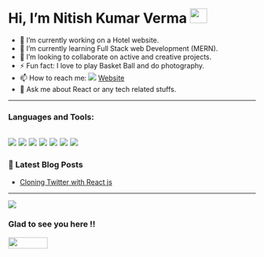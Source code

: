 <h1>Hi, I’m Nitish Kumar Verma
 <img src="https://camo.githubusercontent.com/e8e7b06ecf583bc040eb60e44eb5b8e0ecc5421320a92929ce21522dbc34c891/68747470733a2f2f6d656469612e67697068792e636f6d2f6d656469612f6876524a434c467a6361737252346961377a2f67697068792e676966" height="30px" width="35px"/></h1>



- 🔭 I’m currently working on a Hotel website.
- 🌱 I’m currently learning Full Stack web Development (MERN).
- 👯 I’m looking to collaborate on active and creative projects.
- ⚡ Fun fact: I love to play Basket Ball and do photography.
- 📫 How to reach me:   [<img src="https://camo.githubusercontent.com/93ca47e21e17f622a41d26d599e008e4c30b8a322186f18019bc43d54f57b0c9/68747470733a2f2f696d672e736869656c64732e696f2f62616467652f2d4c696e6b6564496e2d3065373661383f7374796c653d666c61742d737175617265266c6f676f3d4c696e6b6564696e266c6f676f436f6c6f723d7768697465"/>](https://linkedin.com/in/nitishkrvrma)
[Website](https://nkverma.netlify.app)
- 💬 Ask me about React or any tech related stuffs.
<!-- - 🤔 I’m looking for help with ... -->
---
### Languages and Tools: 
   <img src="https://camo.githubusercontent.com/595d74e4be933b5dacfbdd17add5fb7cf67206c9b7ed787a07c87e00454983c4/68747470733a2f2f696d672e736869656c64732e696f2f62616467652f48544d4c2d6f72616e67653f7374796c653d666f722d7468652d6261646765266c6162656c436f6c6f723d626c61636b266c6f676f3d68746d6c35266c6f676f436f6c6f723d6f72616e6765" /> <img src="https://camo.githubusercontent.com/56dd5ec95567ca75bfd07050cf093f1e3e37557bc5f914cf74138d00b089f63f/68747470733a2f2f696d672e736869656c64732e696f2f62616467652f4353532d626c75653f7374796c653d666f722d7468652d6261646765266c6162656c436f6c6f723d626c61636b266c6f676f3d63737333266c6f676f436f6c6f723d626c7565" /> <img src="https://camo.githubusercontent.com/82cd498d68f1929233bffb5d3bd2229cb0a97728b4983ee3a607c1941a9c9b7b/68747470733a2f2f696d672e736869656c64732e696f2f62616467652f2d4a6176617363726970742d4630444234463f7374796c653d666f722d7468652d6261646765266c6162656c436f6c6f723d626c61636b266c6f676f3d6a617661736372697074266c6f676f436f6c6f723d463044423446" /> <img src="https://camo.githubusercontent.com/8e4a668bb3e69b0ab12ff19e5038b089ea85543993268a965f6cebe6ca2b4d9a/68747470733a2f2f696d672e736869656c64732e696f2f62616467652f2d52656163742d3631444246423f7374796c653d666f722d7468652d6261646765266c6162656c436f6c6f723d626c61636b266c6f676f3d7265616374266c6f676f436f6c6f723d363144424642" /> <img src="https://camo.githubusercontent.com/1ee3c09ec592d00f1288137c10b0df5b424f1a617b6c82ad23c9c13838b7ec7a/68747470733a2f2f696d672e736869656c64732e696f2f62616467652f2d52656475782d3030376163633f7374796c653d666f722d7468652d6261646765266c6162656c436f6c6f723d626c61636b266c6f676f3d7265647578266c6f676f436f6c6f723d303037616363" /> <img src="https://camo.githubusercontent.com/910b26395baaad1d4f9cad609603baad6b3b123caeae4e0ce33b8a976d416d9c/68747470733a2f2f696d672e736869656c64732e696f2f62616467652f2d4e6f64656a732d3630393835373f7374796c653d666f722d7468652d6261646765266c6162656c436f6c6f723d626c61636b266c6f676f3d6e6f64652e6a73266c6f676f436f6c6f723d363039383537" /> <img src="https://camo.githubusercontent.com/6a8ee724f968619d089e1b004ca1e03dbd53a5ba6e4dbdcc37374ae3a9691fe5/68747470733a2f2f696d672e736869656c64732e696f2f62616467652f2d4d6f6e676f44422d3430393134323f7374796c653d666f722d7468652d6261646765266c6162656c436f6c6f723d626c61636b266c6f676f3d6d6f6e676f6462266c6f676f436f6c6f723d343039313432" />
---
### 📕 Latest Blog Posts

<!-- BLOG-POST-LIST:START -->
- [Cloning Twitter with React js](https://medium.com/@nitishverma2371997/hotels-com-cloned-1af8b4fe8771)
<!-- BLOG-POST-LIST:END -->
---
<img src="https://github-readme-stats.vercel.app/api?username=nitishVrma&&show_icons=true&title_color=bb2acf&icon_color=bb2acf&text_color=#000000&bg_color=#FFFFFF" />

### Glad to see you here !! 
<img src="https://visitor-badge.glitch.me/badge?page_id=nitishVrma" height="23px" width="80px">
